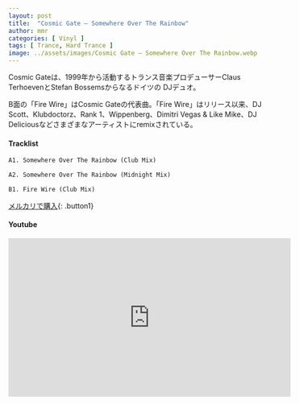 ```yaml
---
layout: post
title:  "Cosmic Gate – Somewhere Over The Rainbow"
author: mmr
categories: [ Vinyl ]
tags: [ Trance, Hard Trance ]
image: ../assets/images/Cosmic Gate – Somewhere Over The Rainbow.webp
---
```


Cosmic Gateは、1999年から活動するトランス音楽プロデューサーClaus TerhoevenとStefan Bossemsからなるドイツの DJデュオ。

B面の「Fire Wire」はCosmic Gateの代表曲。「Fire Wire」はリリース以来、DJ Scott、Klubdoctorz、Rank 1、Wippenberg、Dimitri Vegas & Like Mike、DJ Deliciousなどさまざまなアーティストにremixされている。

#### Tracklist
```md
A1. Somewhere Over The Rainbow (Club Mix)

A2. Somewhere Over The Rainbow (Midnight Mix)

B1. Fire Wire (Club Mix)
```

[メルカリで購入](https://jp.mercari.com/item/m73399445276?afid=6142608987){: .button1}

#### Youtube
<iframe width="560" height="315" src="https://www.youtube.com/embed/Fgp6SVuQUuk?si=NLnYehskiMiakT87" title="YouTube video player" frameborder="0" allow="accelerometer; autoplay; clipboard-write; encrypted-media; gyroscope; picture-in-picture; web-share" referrerpolicy="strict-origin-when-cross-origin" allowfullscreen></iframe>